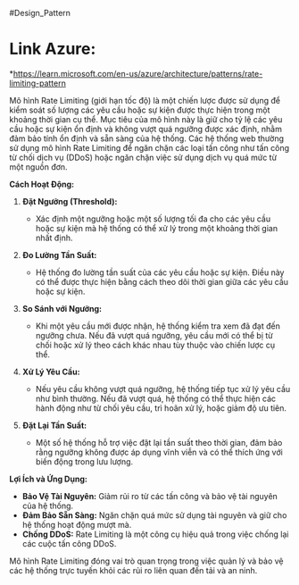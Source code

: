 #Design_Pattern 

# Link Azure:
*https://learn.microsoft.com/en-us/azure/architecture/patterns/rate-limiting-pattern

Mô hình Rate Limiting (giới hạn tốc độ) là một chiến lược được sử dụng để kiểm soát số lượng các yêu cầu hoặc sự kiện được thực hiện trong một khoảng thời gian cụ thể. Mục tiêu của mô hình này là giữ cho tỷ lệ các yêu cầu hoặc sự kiện ổn định và không vượt quá ngưỡng được xác định, nhằm đảm bảo tính ổn định và sẵn sàng của hệ thống. Các hệ thống web thường sử dụng mô hình Rate Limiting để ngăn chặn các loại tấn công như tấn công từ chối dịch vụ (DDoS) hoặc ngăn chặn việc sử dụng dịch vụ quá mức từ một nguồn đơn.

**Cách Hoạt Động:**

1. **Đặt Ngưỡng (Threshold):**
    
    - Xác định một ngưỡng hoặc một số lượng tối đa cho các yêu cầu hoặc sự kiện mà hệ thống có thể xử lý trong một khoảng thời gian nhất định.
2. **Đo Lường Tần Suất:**
    
    - Hệ thống đo lường tần suất của các yêu cầu hoặc sự kiện. Điều này có thể được thực hiện bằng cách theo dõi thời gian giữa các yêu cầu hoặc sự kiện.
3. **So Sánh với Ngưỡng:**
    
    - Khi một yêu cầu mới được nhận, hệ thống kiểm tra xem đã đạt đến ngưỡng chưa. Nếu đã vượt quá ngưỡng, yêu cầu mới có thể bị từ chối hoặc xử lý theo cách khác nhau tùy thuộc vào chiến lược cụ thể.
4. **Xử Lý Yêu Cầu:**
    
    - Nếu yêu cầu không vượt quá ngưỡng, hệ thống tiếp tục xử lý yêu cầu như bình thường. Nếu đã vượt quá, hệ thống có thể thực hiện các hành động như từ chối yêu cầu, trì hoãn xử lý, hoặc giảm độ ưu tiên.
5. **Đặt Lại Tần Suất:**
    
    - Một số hệ thống hỗ trợ việc đặt lại tần suất theo thời gian, đảm bảo rằng ngưỡng không được áp dụng vĩnh viễn và có thể thích ứng với biến động trong lưu lượng.

**Lợi Ích và Ứng Dụng:**

- **Bảo Vệ Tài Nguyên:** Giảm rủi ro từ các tấn công và bảo vệ tài nguyên của hệ thống.
- **Đảm Bảo Sẵn Sàng:** Ngăn chặn quá mức sử dụng tài nguyên và giữ cho hệ thống hoạt động mượt mà.
- **Chống DDoS:** Rate Limiting là một công cụ hiệu quả trong việc chống lại các cuộc tấn công DDoS.

Mô hình Rate Limiting đóng vai trò quan trọng trong việc quản lý và bảo vệ các hệ thống trực tuyến khỏi các rủi ro liên quan đến tải và an ninh.